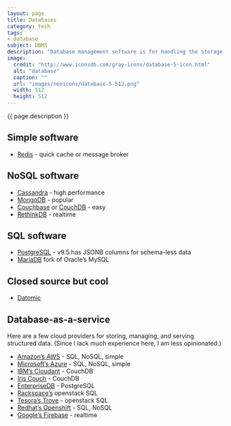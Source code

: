 ```yaml
---
layout: page
title: Databases
category: tech
tags:
- database
subject: DBMS
description: "Database management software is for handling the storage, retrieval, and updating of data."
image:
  credit: "http://www.iconsdb.com/gray-icons/database-5-icon.html"
  alt: "database"
  caption: ""
  url: "images/nonicons/database-5-512.png"
  width: 512
  height: 512
---
```


{{ page.description }}

Simple software
------
* [Redis](http://redis.io/) - quick cache or message broker

NoSQL software
-----
* [Cassandra](https://cassandra.apache.org/) - high performance
* [MongoDB](https://docs.mongodb.com/manual/) - popular
* [Couchbase](http://www.couchbase.com/couchbase-vs-couchdb) or [CouchDB](https://couchdb.apache.org/) - easy
* [RethinkDB](https://www.rethinkdb.com/) - realtime

SQL software
-----
* [PostgreSQL](https://www.postgresql.org/) - v9.5 has JSONB columns for schema-less data
* [MariaDB](https://mariadb.org/) fork of Oracle’s MySQL

Closed source but cool
------
* [Datomic](http://www.datomic.com/)

Database-as-a-service
---------------------

Here are a few cloud providers for storing, managing, and serving structured data.
(Since I lack much experience here, I am less opinionated.)

* [Amazon’s AWS](https://aws.amazon.com/running_databases/) - SQL, NoSQL, simple
* [Microsoft’s Azure](https://azure.microsoft.com/en-us/services/sql-database/) - SQL, NoSQL, simple
* [IBM’s Cloudant](https://cloudant.com/) - CouchDB
* [Iris Couch](http://www.iriscouch.com/service) - CouchDB
* [EnterpriseDB](http://www.enterprisedb.com/Cloud) - PostgreSQL
* [Rackspace’s](https://www.rackspace.com/en-us/cloud/databases) openstack SQL
* [Tesora’s Trove](http://www.tesora.com/what-is-trove/) - openstack SQL
* [Redhat’s Openshift](https://www.openshift.com/features/technologies.html#databases) - SQL, NoSQL
* [Google’s Firebase](https://firebase.google.com/docs/database/) - realtime
